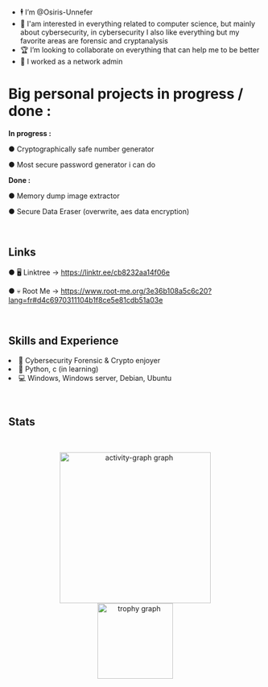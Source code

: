 -  🕴️ I’m @Osiris-Unnefer 
- 👀 I'am interested in everything related to computer science, but mainly about cybersecurity, in cybersecurity I also like everything but my favorite areas are forensic and cryptanalysis
- 🏆 I’m looking to collaborate on everything that can help me to be better
- 🤵 I worked as a network admin
 &nbsp;
 &nbsp;
# Big personal projects in progress / done :

**In progress :**
  
● Cryptographically safe number generator

● Most secure password generator i can do 
  
**Done :**
  
● Memory dump image extractor

● Secure Data Eraser (overwrite, aes data encryption)

&nbsp;
## Links

● 🖥️ Linktree -> https://linktr.ee/cb8232aa14f06e

● 💀 Root Me -> https://www.root-me.org/3e36b108a5c6c20?lang=fr#d4c6970311104b1f8ce5e81cdb51a03e


&nbsp;
## Skills and Experience

<li>🔨 Cybersecurity Forensic & Crypto enjoyer</li>
<li>🔧 Python, c (in learning)</li>
<li>💻 Windows, Windows server, Debian, Ubuntu </li>


&nbsp;
## Stats

&nbsp;
<div align="center">
  <img src="https://github-readme-activity-graph.vercel.app/graph?username=Osiris-Unnefer&radius=16&theme=nord&area=true&order=5" height="300" alt="activity-graph graph"  />
</div>
<div align="center">
  <img src="https://github-profile-trophy.vercel.app?username=Osiris-Unnefer&theme=dracula&column=-1&row=1&margin-w=8&margin-h=8&no-bg=false&no-frame=false&order=4" height="150" alt="trophy graph"  />
</div>

###
